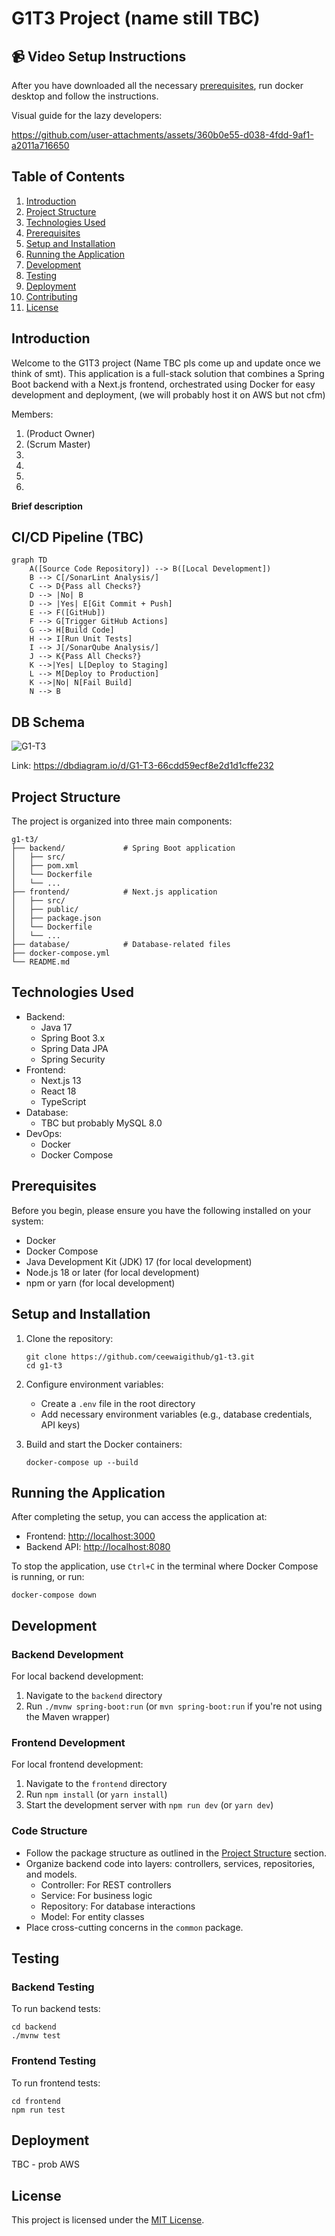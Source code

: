 # G1T3 Project (name still TBC)

## 📹 Video Setup Instructions
After you have downloaded all the necessary [prerequisites](#prerequisites), run docker desktop and follow the instructions.

Visual guide for the lazy developers:

https://github.com/user-attachments/assets/360b0e55-d038-4fdd-9af1-a2011a716650

## Table of Contents
1. [Introduction](#introduction)
2. [Project Structure](#project-structure)
3. [Technologies Used](#technologies-used)
4. [Prerequisites](#prerequisites)
5. [Setup and Installation](#setup-and-installation)
6. [Running the Application](#running-the-application)
7. [Development](#development)
8. [Testing](#testing)
9. [Deployment](#deployment)
10. [Contributing](#contributing)
11. [License](#license)

## Introduction

Welcome to the G1T3 project (Name TBC pls come up and update once we think of smt). This application is a full-stack solution that combines a Spring Boot backend with a Next.js frontend, orchestrated using Docker for easy development and deployment, (we will probably host it on AWS but not cfm)

Members:
1. (Product Owner)
2. (Scrum Master)
3. 
4. 
5. 
6. 

**Brief description**

## CI/CD Pipeline (TBC)
```mermaid
graph TD
    A([Source Code Repository]) --> B([Local Development])
    B --> C[/SonarLint Analysis/]
    C --> D{Pass all Checks?}
    D --> |No| B
    D --> |Yes| E[Git Commit + Push]
    E --> F([GitHub])
    F --> G[Trigger GitHub Actions]
    G --> H[Build Code]
    H --> I[Run Unit Tests]
    I --> J[/SonarQube Analysis/]
    J --> K{Pass All Checks?}
    K -->|Yes| L[Deploy to Staging]
    L --> M[Deploy to Production]
    K -->|No| N[Fail Build]
    N --> B
```

## DB Schema
![G1-T3](https://github.com/user-attachments/assets/cd8f3fc2-0097-4aca-a3cf-5339cbc5c136)

Link:
https://dbdiagram.io/d/G1-T3-66cdd59ecf8e2d1d1cffe232

## Project Structure

The project is organized into three main components:

```
g1-t3/
├── backend/             # Spring Boot application
│   ├── src/
│   ├── pom.xml
│   └── Dockerfile
│   └── ...
├── frontend/            # Next.js application
│   ├── src/
│   ├── public/
│   ├── package.json
│   └── Dockerfile
│   └── ...
├── database/            # Database-related files
├── docker-compose.yml
└── README.md
```

## Technologies Used

- Backend:
    - Java 17
    - Spring Boot 3.x
    - Spring Data JPA
    - Spring Security
- Frontend:
    - Next.js 13
    - React 18
    - TypeScript
- Database:
    - TBC but probably MySQL 8.0
- DevOps:
    - Docker
    - Docker Compose

## Prerequisites

Before you begin, please ensure you have the following installed on your system:
- Docker
- Docker Compose
- Java Development Kit (JDK) 17 (for local development)
- Node.js 18 or later (for local development)
- npm or yarn (for local development)

## Setup and Installation

1. Clone the repository:
     ```
     git clone https://github.com/ceewaigithub/g1-t3.git
     cd g1-t3
     ```

2. Configure environment variables:
     - Create a `.env` file in the root directory
     - Add necessary environment variables (e.g., database credentials, API keys)

3. Build and start the Docker containers:
     ```
     docker-compose up --build
     ```

## Running the Application

After completing the setup, you can access the application at:
- Frontend: [http://localhost:3000](http://localhost:3000)
- Backend API: [http://localhost:8080](http://localhost:8080)

To stop the application, use `Ctrl+C` in the terminal where Docker Compose is running, or run:
```
docker-compose down
```

## Development

### Backend Development
For local backend development:
1. Navigate to the `backend` directory
2. Run `./mvnw spring-boot:run` (or `mvn spring-boot:run` if you're not using the Maven wrapper)

### Frontend Development
For local frontend development:
1. Navigate to the `frontend` directory
2. Run `npm install` (or `yarn install`)
3. Start the development server with `npm run dev` (or `yarn dev`)

### Code Structure
- Follow the package structure as outlined in the [Project Structure](#project-structure) section.
- Organize backend code into layers: controllers, services, repositories, and models.
    - Controller: For REST controllers
    - Service: For business logic
    - Repository: For database interactions
    - Model: For entity classes
- Place cross-cutting concerns in the `common` package.

## Testing

### Backend Testing
To run backend tests:
```
cd backend
./mvnw test
```

### Frontend Testing
To run frontend tests:
```
cd frontend
npm run test
```

## Deployment

TBC - prob AWS

## License

This project is licensed under the [MIT License](LICENSE).
